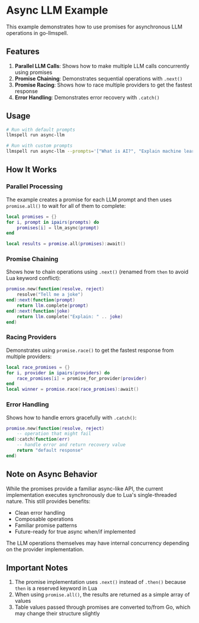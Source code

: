 # Async LLM Example

This example demonstrates how to use promises for asynchronous LLM operations in go-llmspell.

## Features

1. **Parallel LLM Calls**: Shows how to make multiple LLM calls concurrently using promises
2. **Promise Chaining**: Demonstrates sequential operations with `.next()` 
3. **Promise Racing**: Shows how to race multiple providers to get the fastest response
4. **Error Handling**: Demonstrates error recovery with `.catch()`

## Usage

```bash
# Run with default prompts
llmspell run async-llm

# Run with custom prompts
llmspell run async-llm --prompts='["What is AI?", "Explain machine learning", "Define neural networks"]'
```

## How It Works

### Parallel Processing
The example creates a promise for each LLM prompt and then uses `promise.all()` to wait for all of them to complete:

```lua
local promises = {}
for i, prompt in ipairs(prompts) do
    promises[i] = llm_async(prompt)
end

local results = promise.all(promises):await()
```

### Promise Chaining
Shows how to chain operations using `.next()` (renamed from `then` to avoid Lua keyword conflict):

```lua
promise.new(function(resolve, reject)
    resolve("Tell me a joke")
end):next(function(prompt)
    return llm.complete(prompt)
end):next(function(joke)
    return llm.complete("Explain: " .. joke)
end)
```

### Racing Providers
Demonstrates using `promise.race()` to get the fastest response from multiple providers:

```lua
local race_promises = {}
for i, provider in ipairs(providers) do
    race_promises[i] = promise_for_provider(provider)
end
local winner = promise.race(race_promises):await()
```

### Error Handling
Shows how to handle errors gracefully with `.catch()`:

```lua
promise.new(function(resolve, reject)
    -- operation that might fail
end):catch(function(err)
    -- handle error and return recovery value
    return "default response"
end)
```

## Note on Async Behavior

While the promises provide a familiar async-like API, the current implementation executes synchronously due to Lua's single-threaded nature. This still provides benefits:

- Clean error handling
- Composable operations  
- Familiar promise patterns
- Future-ready for true async when/if implemented

The LLM operations themselves may have internal concurrency depending on the provider implementation.

## Important Notes

1. The promise implementation uses `.next()` instead of `.then()` because `then` is a reserved keyword in Lua
2. When using `promise.all()`, the results are returned as a simple array of values
3. Table values passed through promises are converted to/from Go, which may change their structure slightly